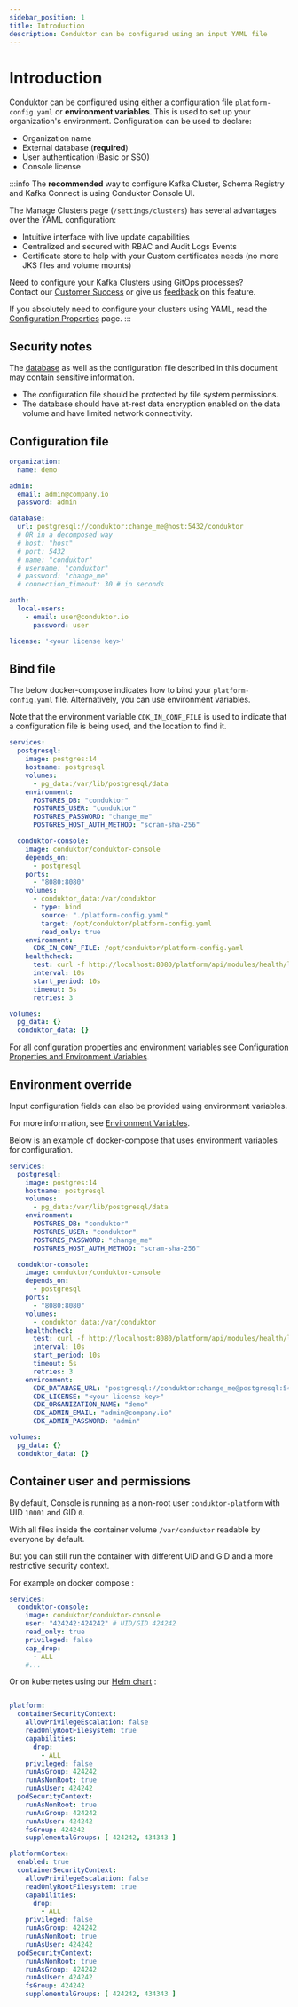 ```yaml
---
sidebar_position: 1
title: Introduction
description: Conduktor can be configured using an input YAML file
---
```


# Introduction

Conduktor can be configured using either a configuration file `platform-config.yaml` or **environment variables**. This is used to set up your organization's environment. Configuration can be used to declare:

- Organization name
- External database (**required**)
- User authentication (Basic or SSO)
- Console license

:::info
The **recommended** way to configure Kafka Cluster, Schema Registry and Kafka Connect is using Conduktor Console UI.

The Manage Clusters page (`/settings/clusters`) has several advantages over the YAML configuration:

- Intuitive interface with live update capabilities
- Centralized and secured with RBAC and Audit Logs Events
- Certificate store to help with your Custom certificates needs (no more JKS files and volume mounts)

Need to configure your Kafka Clusters using GitOps processes?  
Contact our [Customer Success](https://www.conduktor.io/contact/support) or give us [feedback](https://conduktor.io/roadmap) on this feature.

If you absolutely need to configure your clusters using YAML, read the [Configuration Properties](/platform/get-started/configuration/env-variables/#kafka-clusters-properties) page.
:::


## Security notes

The [database](/platform/get-started/configuration/database/) as well as the configuration file described in this document may contain sensitive information.

- The configuration file should be protected by file system permissions.
- The database should have at-rest data encryption enabled on the data volume and have limited network connectivity.

## Configuration file

```yaml title="platform-config.yaml"
organization:
  name: demo

admin:
  email: admin@company.io
  password: admin

database:
  url: postgresql://conduktor:change_me@host:5432/conduktor
  # OR in a decomposed way
  # host: "host"
  # port: 5432
  # name: "conduktor"
  # username: "conduktor"
  # password: "change_me"
  # connection_timeout: 30 # in seconds

auth:
  local-users:
    - email: user@conduktor.io
      password: user

license: '<your license key>'
```

## Bind file

The below docker-compose indicates how to bind your `platform-config.yaml` file. Alternatively, you can use environment variables.

Note that the environment variable `CDK_IN_CONF_FILE` is used to indicate that a configuration file is being used, and the location to find it.

```yaml title="docker-compose.yaml"
services:  
  postgresql:
    image: postgres:14
    hostname: postgresql
    volumes:
      - pg_data:/var/lib/postgresql/data
    environment:
      POSTGRES_DB: "conduktor"
      POSTGRES_USER: "conduktor"
      POSTGRES_PASSWORD: "change_me"
      POSTGRES_HOST_AUTH_METHOD: "scram-sha-256"

  conduktor-console:
    image: conduktor/conduktor-console
    depends_on:
      - postgresql
    ports:
      - "8080:8080"
    volumes:
      - conduktor_data:/var/conduktor
      - type: bind
        source: "./platform-config.yaml"
        target: /opt/conduktor/platform-config.yaml
        read_only: true
    environment:
      CDK_IN_CONF_FILE: /opt/conduktor/platform-config.yaml
    healthcheck:
      test: curl -f http://localhost:8080/platform/api/modules/health/live || exit 1
      interval: 10s
      start_period: 10s
      timeout: 5s
      retries: 3

volumes:
  pg_data: {}
  conduktor_data: {}
```

For all configuration properties and environment variables see [Configuration Properties and Environment Variables](../env-variables/).

## Environment override

Input configuration fields can also be provided using environment variables.

For more information, see [Environment Variables](../env-variables/).

Below is an example of docker-compose that uses environment variables for configuration.

```yaml title="docker-compose.yaml"
services:  
  postgresql:
    image: postgres:14
    hostname: postgresql
    volumes:
      - pg_data:/var/lib/postgresql/data
    environment:
      POSTGRES_DB: "conduktor"
      POSTGRES_USER: "conduktor"
      POSTGRES_PASSWORD: "change_me"
      POSTGRES_HOST_AUTH_METHOD: "scram-sha-256"

  conduktor-console:
    image: conduktor/conduktor-console
    depends_on:
      - postgresql
    ports:
      - "8080:8080"
    volumes:
      - conduktor_data:/var/conduktor
    healthcheck:
      test: curl -f http://localhost:8080/platform/api/modules/health/live || exit 1
      interval: 10s
      start_period: 10s
      timeout: 5s
      retries: 3
    environment:
      CDK_DATABASE_URL: "postgresql://conduktor:change_me@postgresql:5432/conduktor"
      CDK_LICENSE: "<your license key>"
      CDK_ORGANIZATION_NAME: "demo"
      CDK_ADMIN_EMAIL: "admin@company.io"
      CDK_ADMIN_PASSWORD: "admin"

volumes:
  pg_data: {}
  conduktor_data: {}
```

## Container user and permissions

By default, Console is running as a non-root user `conduktor-platform` with UID `10001` and GID `0`.

With all files inside the container volume `/var/conduktor` readable by everyone by default.

But you can still run the container with different UID and GID and a more restrictive security context.

For example on docker compose : 

```yaml title="docker-compose.yaml"
services:  
  conduktor-console:
    image: conduktor/conduktor-console
    user: "424242:424242" # UID/GID 424242
    read_only: true
    privileged: false
    cap_drop:
      - ALL
    #...
```

Or on kubernetes using our [Helm chart](https://github.com/conduktor/conduktor-public-charts/tree/main/charts/console) : 
```yaml title="values.yaml"

platform: 
  containerSecurityContext:
    allowPrivilegeEscalation: false
    readOnlyRootFilesystem: true
    capabilities:
      drop:
        - ALL
    privileged: false
    runAsGroup: 424242
    runAsNonRoot: true
    runAsUser: 424242
  podSecurityContext:
    runAsNonRoot: true
    runAsGroup: 424242
    runAsUser: 424242
    fsGroup: 424242
    supplementalGroups: [ 424242, 434343 ]

platformCortex:
  enabled: true
  containerSecurityContext:
    allowPrivilegeEscalation: false
    readOnlyRootFilesystem: true
    capabilities:
      drop:
        - ALL
    privileged: false
    runAsGroup: 424242
    runAsNonRoot: true
    runAsUser: 424242
  podSecurityContext:
    runAsNonRoot: true
    runAsGroup: 424242
    runAsUser: 424242
    fsGroup: 424242
    supplementalGroups: [ 424242, 434343 ]
```